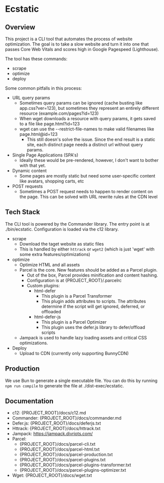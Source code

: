 # Ecstatic

## Overview

This project is a CLI tool that automates the process of website optimization. The goal is to take a slow website and turn it into one that passes Core Web Vitals and scores high in Google Pagespeed (Lighthouse).

The tool has these commands:
- scrape    
- optimize
- deploy

Some common pitfalls in this process:
- URL query params
    - Sometimes query params can be ignored (cache busting like app.css?ver=123), but sometimes they represent an entirely different resource (example.com/pages?id=123)
    - When wget downloads a resource with query params, it gets saved to a file like page.html?id=123
    - wget can use the --restrict-file-names to make valid filenames like page.html@id=123
        - This still doesn's solve the issue. Since the end result is a static site, each distinct page needs a distinct url without query params.
- Single Page Applications (SPA's)
    - Ideally these would be pre-rendered, however, I don't want to bother with that yet.
- Dynamic content
    - Some pages are mostly static but need some user-specific content like avatars, shopping carts, etc
- POST requests
    - Sometimes a POST request needs to happen to render content on the page. This can be solved with URL rewrite rules at the CDN level

## Tech Stack

The CLI tool is powered by the Commander library. The entry point is at ./bin/ecstatic. Configuration is loaded via the c12 library.

- scrape
    - Download the taget website as static files
    - This is handled by either `httrack` or `wget2` (which is just 'wget' with some extra features/optimizations)
- optimize
    - Optimize HTML and all assets
    - Parcel is the core. New features should be added as a Parcel plugin.
        - Out of the box, Parcel provides minification and content hashing.
        - Configuration is at {PROJECT_ROOT}/.parcelrc
        - Custom plugins:
            - html-defer
                - This plugin is a Parcel Transformer
                - This plugin adds attributes to scripts. The attributes determine if the script will get ignored, deferred, or offloaded
            - html-defer-js
                - This plugin is a Parcel Optimizer
                - This plugin uses the defer.js library to defer/offload scripts
    - Jampack is used to handle lazy loading assets and critical CSS optimizations.
- Deploy
    - Upload to CDN (currently only supporting BunnyCDN)

## Production

We use Bun to generate a single executable file. You can do this by running `npm run compile` to generate the file at ./dist-exec/ecstatic.

## Documentation

- c12: {PROJECT_ROOT}/docs/c12.md
- Commander: {PROJECT_ROOT}/docs/commander.md
- Defer.js: {PROJECT_ROOT}/docs/deferjs.txt
- Httrack: {PROJECT_ROOT}/docs/httrack.txt
- Jampack: https://jampack.divriots.com/
- Parcel:
    - {PROJECT_ROOT}/docs/parcel-cli.txt
    - {PROJECT_ROOT}/docs/parcel-html.txt
    - {PROJECT_ROOT}/docs/parcel-production.txt
    - {PROJECT_ROOT}/docs/parcel-plugins.txt
    - {PROJECT_ROOT}/docs/parcel-plugins-transformer.txt
    - {PROJECT_ROOT}/docs/parcel-plugins-optimizer.txt
- Wget: {PROJECT_ROOT}/docs/wget.txt